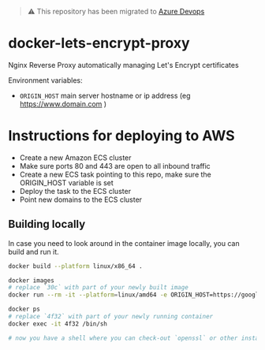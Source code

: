 > ⚠️ This repository has been migrated to [Azure Devops](https://dev.azure.com/ExactGroup/Officient)

# docker-lets-encrypt-proxy

Nginx Reverse Proxy automatically managing Let's Encrypt certificates

Environment variables:

* `ORIGIN_HOST` main server hostname or ip address (eg https://www.domain.com ) 

# Instructions for deploying to AWS

* Create a new Amazon ECS cluster
* Make sure ports 80 and 443 are open to all inbound traffic
* Create a new ECS task pointing to this repo, make sure the ORIGIN_HOST variable is set
* Deploy the task to the ECS cluster
* Point new domains to the ECS cluster

## Building locally

In case you need to look around in the container image locally, you can build and run it.

```bash
docker build --platform linux/x86_64 .

docker images
# replace `30c` with part of your newly built image
docker run --rm -it --platform=linux/amd64 -e ORIGIN_HOST=https://google.com 30c

docker ps
# replace `4f32` with part of your newly running container
docker exec -it 4f32 /bin/sh

# now you have a shell where you can check-out `openssl` or other installed binaries
```
